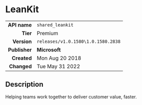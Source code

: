 # LeanKit
| | |
|-:|-|
|**API name**|`shared_leankit`|
|**Tier**|Premium|
|**Version**|`releases/v1.0.1580\1.0.1580.2838`|
|**Publisher**|**Microsoft**|
|**Created**|Mon Aug 20 2018|
|**Changed**|Tue May 31 2022|

## Description
Helping teams work together to deliver customer value, faster.
